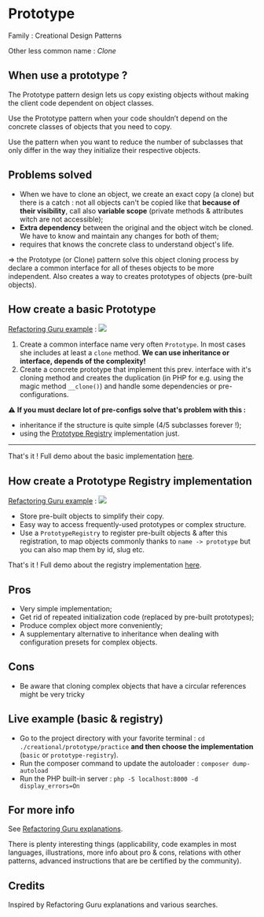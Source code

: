 
Prototype
=========
Family : Creational Design Patterns

Other less common name :  *Clone*

When use a prototype ?
--------------------
The Prototype pattern design lets us copy existing objects without making the client code dependent on object classes. 

 Use the Prototype pattern when your code shouldn’t depend on the concrete classes of objects that you need to copy.

 Use the pattern when you want to reduce the number of subclasses that only differ in the way they initialize their respective objects.

Problems solved
---------------
- When we have to clone an object, we create an exact copy (a clone) but there is a catch : not all objects can't be copied like that **because of their visibility**, call also **variable scope** (private methods & attributes witch are not accessible);
- **Extra dependency** between the original and the object witch be cloned. We have to know and maintain any changes for both of them;
- requires that knows the concrete class to understand object's life.


=> the Prototype (or Clone) pattern solve this object cloning process by declare a common interface for all of theses objects to be more independent. Also creates a way to creates prototypes of objects (pre-built objects).

How create a basic Prototype
----------------------------
[Refactoring Guru example](https://refactoring.guru/design-patterns/prototype) :
![](https://refactoring.guru/images/patterns/diagrams/prototype/structure-2x.png)

1. Create a common interface name very often `Prototype`. In most cases she includes at least a `clone` method. **We can use inheritance or interface, depends of the complexity!**
2. Create a concrete prototype that implement this prev. interface with it's cloning method and creates the duplication (in PHP for e.g. using the magic method `__clone()`) and handle some dependencies or pre-configurations. 

:warning: **If you must declare lot of pre-configs solve that's problem with this :** 
- inheritance if the structure is quite simple (4/5 subclasses forever !);
- using the [Prototype Registry](#how-create-a-prototype-registry-implementation) implementation just.

---
That's it ! Full demo about the basic implementation [here](#live-example).

How create a Prototype Registry implementation
--------------------------------------------
[Refactoring Guru example](https://refactoring.guru/design-patterns/prototype) :
![](https://refactoring.guru/images/patterns/diagrams/prototype/structure-prototype-cache-2x.png)

- Store pre-built objects to simplify their copy.
- Easy way to access frequently-used prototypes or complex structure.
- Use a `PrototypeRegistry` to register pre-built objects & after this registration, to map objects commonly thanks to `name -> prototype` but you can also map them by id, slug etc.

That's it ! Full demo about the registry implementation [here](#live-example).

Pros 
-----
- Very simple implementation;
- Get rid of repeated initialization code (replaced by pre-built prototypes);
- Produce complex object more conveniently;
- A supplementary alternative to inheritance when dealing with configuration presets for complex objects.
  
Cons
------
- Be aware that cloning complex objects that have a circular references might be very tricky

Live example (basic & registry)
-------------------------------

- Go to the project directory with your favorite terminal : `cd ./creational/prototype/practice` **and then choose the implementation** (`basic` or `prototype-registry`).
- Run the composer command to update the autoloader : `composer dump-autoload`
- Run the PHP built-in server : `php -S localhost:8000 -d display_errors=On`

For more info
-------------
See [Refactoring Guru explanations](https://refactoring.guru/design-patterns/prototype). 

There is plenty interesting things (applicability, code examples in most languages, illustrations, more info about pro & cons, relations with other patterns, advanced instructions that are be certified by the community).

Credits
---------
Inspired by Refactoring Guru explanations and various searches. 

